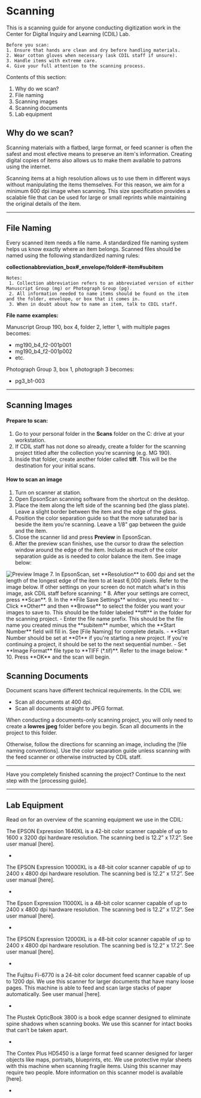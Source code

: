 # Scanning

This is a scanning guide for anyone conducting digitization work in the Center for Digital Inquiry and Learning (CDIL) Lab.

    Before you scan:
    1. Ensure that hands are clean and dry before handling materials.
    2. Wear cotton gloves when necessary (ask CDIL staff if unsure).
    3. Handle items with extreme care.
    4. Give your full attention to the scanning process.

Contents of this section:

1. Why do we scan?
2. File naming
3. Scanning images
4. Scanning documents
5. Lab equipment

## Why do we scan?

Scanning materials with a flatbed, large format, or feed scanner is often the safest and most efective means to preserve an item's information. Creating digital copies of items also allows us to make them available to patrons using the internet. 

Scanning items at a high resolution allows us to use them in different ways without manipulating the items themselves. For this reason, we aim for a minimum 600 dpi image when scanning. This size specification provides a scalable file that can be used for large or small reprints while maintaining the original details of the item. 

---

## File Naming

Every scanned item needs a file name. A standardized file naming system helps us know exactly where an item belongs. Scanned files should be named using the following standardized naming rules:
  
  **collectionabbreviation_box#_envelope/folder#-item#subitem**
  
    Notes:
     1. Collection abbreviation refers to an abbreviated version of either Manuscript Group (mg) or Photograph Group (pg).
     2. All information needed to name items should be found on the item and the folder, envelope, or box that it comes in.
     3. When in doubt about how to name an item, talk to CDIL staff. 

  **File name examples:**
  
  Manuscript Group 190, box 4, folder 2, letter 1, with multiple pages becomes:
  - mg190_b4_f2-001p001
  - mg190_b4_f2-001p002
  - etc.

  Photograph Group 3, box 1, photograph 3 becomes:
  - pg3_b1-003

---

## Scanning Images

#### Prepare to scan:

1. Go to your personal folder in the **Scans** folder on the C: drive at your workstation.
2. If CDIL staff has not done so already, create a folder for the scanning project titled after the collection you're scanning (e.g. MG 190).
3. Inside that folder, create another folder called **tiff**. This will be the destination for your initial scans.

#### How to scan an image

1. Turn on scanner at station. 
2. Open EpsonScan scanning software from the shortcut on the desktop.
3. Place the item along the left side of the scanning bed (the glass plate). Leave a slight border between the item and the edge of the glass. 
4. Position the color separation guide so that the more saturated bar is beside the item you're scanning. Leave a 1/8" gap between the guide and the item.
5. Close the scanner lid and press **Preview** in EpsonScan.
6. After the preview scan finishes, use the cursor to draw the selection window around the edge of the item. Include as much of the color separation guide as is needed to color balance the item. See image below:
<img src="digiproc/objects/1_preview.jpeg" alt="Preview Image">
7. In EpsonScan, set **Resolution** to 600 dpi and set the length of the longest edge of the item to at least 6,000 pixels. Refer to the image below. If other settings on your screen do not match what's in this image, ask CDIL staff before scanning:
*
8. After your settings are correct, press **Scan**.
9. In the **File Save Settings** window, you need to:
  - Click **Other** and then **Browse** to select the folder you want your images to save to. This should be the folder labeled **tiff** in the folder for the scanning project.
  - Enter the file name prefix. This should be the file name you created minus the **subitem** number, which the **Start Number** field will fill in. See [File Naming] for complete details.
  - **Start Number should be set at **01** if you're starting a new project. If you're continuing a project, it should be set to the next sequential number.
  - Set **Image Format** file type to **TIFF (*.tif)**.
  Refer to the image below:
  *
10. Press **OK** and the scan will begin.


## Scanning Documents

Document scans have different technical requirements. In the CDIL we:

- Scan all documents at 400 dpi.
- Scan all documents straight to JPEG format.

When conducting a documents-only scanning project, you will only need to create a **lowres jpeg** folder before you begin. Scan all documents in the project to this folder. 

Otherwise, follow the directions for scanning an image, including the [file naming conventions]. Use the color separation guide unless scanning with the feed scanner or otherwise instructed by CDIL staff. 

***

Have you completely finished scanning the project? Continue to the next step with the [processing guide].

---

## Lab Equipment

Read on for an overview of the scanning equipment we use in the CDIL:

The EPSON Expression 1640XL is a 42-bit color scanner capable of up to 1600 x 3200 dpi hardware resolution. The scanning bed is 12.2” x 17.2”. See user manual [here].

*

The EPSON Expression 10000XL is a 48-bit color scanner capable of up to 2400 x 4800 dpi hardware resolution. The scanning bed is 12.2” x 17.2”. See user manual [here].

*

The Epson Expression 11000XL is a 48-bit color scanner capable of up to 2400 x 4800 dpi hardware resolution. The scanning bed is 12.2” x 17.2”. See user manual [here].

*

The EPSON Expression 12000XL is a 48-bit color scanner capable of up to 2400 x 4800 dpi hardware resolution. The scanning bed is 12.2” x 17.2”. See user manual [here].

*

The Fujitsu Fi-6770 is a 24-bit color document feed scanner capable of up to 1200 dpi. We use this scanner for larger documents that have many loose pages. This machine is able to feed and scan large stacks of paper automatically. See user manual [here]. 

*

The Plustek OpticBook 3800 is a book edge scanner designed to eliminate spine shadows when scanning books. We use this scanner for intact books that can’t be taken apart. 

*

The Contex Plus HD5450 is a large format feed scanner designed for larger objects like maps, portraits, blueprints, etc. We use protective mylar sheets with this machine when scanning fragile items. Using this scanner may require two people. More information on this scanner model is available [here]. 

*

